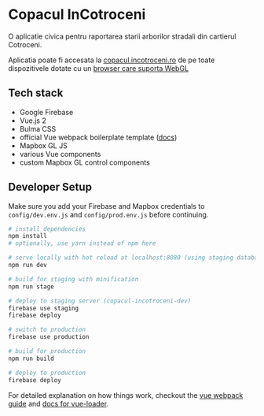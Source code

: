 # Copacul InCotroceni

O aplicatie civica pentru raportarea starii arborilor stradali din cartierul Cotroceni.

Aplicatia poate fi accesata la [copacul.incotroceni.ro](https://copacul.incotroceni.ro) de pe toate dispozitivele dotate cu un [browser care suporta WebGL](http://caniuse.com/#feat=webgl)

## Tech stack

- Google Firebase
- Vue.js 2
- Bulma CSS
- official Vue webpack boilerplate template ([docs](http://vuejs-templates.github.io/webpack/))
- Mapbox GL JS
- various Vue components
- custom Mapbox GL control components


## Developer Setup

Make sure you add your Firebase and Mapbox credentials to `config/dev.env.js` and `config/prod.env.js` before continuing.


``` bash
# install dependencies
npm install
# optionally, use yarn instead of npm here

# serve locally with hot reload at localhost:8080 (using staging database)
npm run dev

# build for staging with minification
npm run stage

# deploy to staging server (copacul-incotroceni-dev)
firebase use staging
firebase deploy

# switch to production
firebase use production

# build for production
npm run build

# deploy to production
firebase deploy
```

For detailed explanation on how things work, checkout the [vue webpack guide](http://vuejs-templates.github.io/webpack/) and [docs for vue-loader](http://vuejs.github.io/vue-loader).
